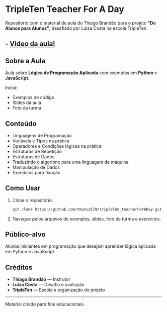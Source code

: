# TripleTen Teacher For A Day

Repositório com o material de aula do Thiago Brandão para o projeto **"De Alunos para Alunos"**, desafiado por Luiza Costa na escola TripleTen.

## - [Video da aula!](https://youtu.be/HuzdCvxkToc)

## Sobre a Aula

Aula sobre **Lógica de Programação Aplicada** com exemplos em **Python** e **JavaScript**.

Inclui:
- Exemplos de código
- Slides da aula
- Foto da turma

## Conteúdo

- Linguagens de Programação
- Variáveis e Tipos na prática
- Operadores e Condições lógicas na prática
- Estruturas de Repetição
- Estruturas de Dados
- Traduzindo o algoritmo para uma linguagem de máquina
- Manipulação de Dados
- Exercícios para fixação

## Como Usar

1. Clone o repositório:
    ```bash
    git clone https://github.com/tmuniz570/tripleTen_teacherForADay.git
    ```
2. Navegue pelos arquivos de exemplos, slides, foto da turma e exercícios.

## Público-alvo

Alunos iniciantes em programação que desejam aprender lógica aplicada em Python e JavaScript.

## Créditos

- **Thiago Brandão** — Instrutor
- **Luiza Costa** — Desafio e avaliação
- **TripleTen** — Escola e organização do projeto

---
Material criado para fins educacionais.
